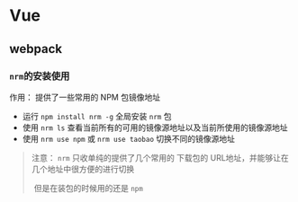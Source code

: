 # Vue

## webpack

### `nrm`的安装使用

作用： 提供了一些常用的 NPM 包镜像地址

+ 运行 `npm install nrm -g` 全局安装 `nrm` 包
+ 使用 `nrm ls` 查看当前所有的可用的镜像源地址以及当前所使用的镜像源地址
+ 使用 `nrm use npm` 或 `nrm use taobao`  切换不同的镜像源地址

> 注意： `nrm` 只收单纯的提供了几个常用的 下载包的 URL地址，并能够让在几个地址中很方便的进行切换
>
> ​			但是在装包的时候用的还是 `npm`

